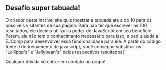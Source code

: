 ## Desafio super tabuada!

O criador deste incrível site quis mostrar a tabuada até a do 10 para os possíveis visitantes de sua página. 
Para não ter que escrever os 100 resultados, ele decidiu utilizar o poder do JavaScript em seu benefício.
Porém, ele não tem o conhecimento necessário para isso, e pediu ajuda a EJComp para desenvolver essa funcionalidade para ele.
A partir do código fonte e do treinamento de javascript, você consegue substituir os "Lollipop's" e "Jellybean's" pelos respectivos resultados?

Qualquer dúvida só entrar em contato no grupo!
